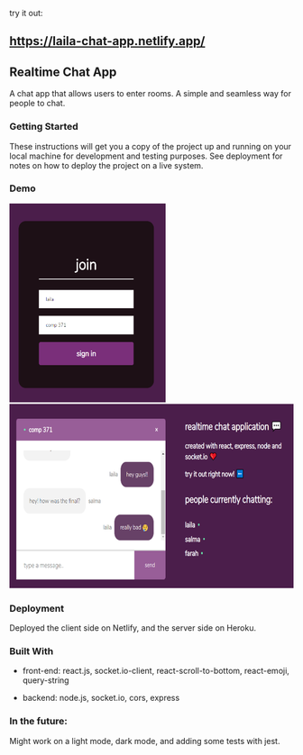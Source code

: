 try it out:

## https://laila-chat-app.netlify.app/


## Realtime Chat App

A chat app that allows users to enter rooms. A simple and seamless way for people to chat.

### Getting Started

These instructions will get you a copy of the project up and running on your local machine for development and testing purposes. See deployment for notes on how to deploy the project on a live system.

### Demo

<img src="images/join.png" data-canonical-src="images/join.png" width="277" height="353" />      <img src="images/chat%20room.png" data-canonical-src="images/chat%20room.png" width="667" height="327" />

### Deployment

Deployed the client side on Netlify, and the server side on Heroku.

### Built With

* front-end: react.js, socket.io-client, react-scroll-to-bottom, react-emoji, query-string

* backend: node.js, socket.io, cors, express

### In the future:
Might work on a light mode, dark mode, and adding some tests with jest.
